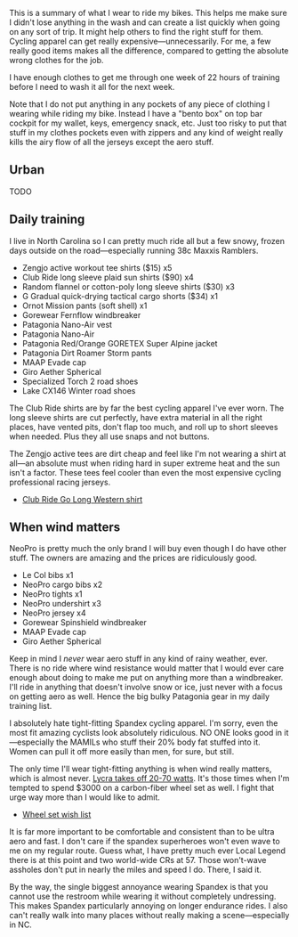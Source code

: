 This is a summary of what I wear to ride my bikes. This helps me make sure I didn't lose anything in the wash and can create a list quickly when going on any sort of trip. It might help others to find the right stuff for them. Cycling apparel can get really expensive—unnecessarily. For me, a few really good items makes all the difference, compared to getting the absolute wrong clothes for the job.

I have enough clothes to get me through one week of 22 hours of training before I need to wash it all for the next week.

Note that I do not put anything in any pockets of any piece of clothing I wearing while riding my bike. Instead I have a "bento box" on top bar cockpit for my wallet, keys, emergency snack, etc. Just too risky to put that stuff in my clothes pockets even with zippers and any kind of weight really kills the airy flow of all the jerseys except the aero stuff.

## Urban

TODO
## Daily training

I live in North Carolina so I can pretty much ride all but a few snowy, frozen days outside on the road—especially running 38c Maxxis Ramblers.

- Zengjo active workout tee shirts ($15) x5
- Club Ride long sleeve plaid sun shirts ($90) x4
- Random flannel or cotton-poly long sleeve shirts ($30) x3
- G Gradual quick-drying tactical cargo shorts ($34) x1
- Ornot Mission pants (soft shell) x1
- Gorewear Fernflow windbreaker
- Patagonia Nano-Air vest
- Patagonia Nano-Air
- Patagonia Red/Orange GORETEX Super Alpine jacket
- Patagonia Dirt Roamer Storm pants
- MAAP Evade cap
- Giro Aether Spherical
- Specialized Torch 2 road shoes
- Lake CX146 Winter road shoes

The Club Ride shirts are by far the best cycling apparel I've ever worn. The long sleeve shirts are cut perfectly, have extra material in all the right places, have vented pits, don't flap too much, and roll up to short sleeves when needed. Plus they all use snaps and not buttons.

The Zengjo active tees are dirt cheap and feel like I'm not wearing a shirt at all—an absolute must when riding hard in super extreme heat and the sun isn't a factor. These tees feel cooler than even the most expensive cycling professional racing jerseys.

- [Club Ride Go Long Western shirt](Club%20Ride%20Go%20Long%20Western%20shirt.md)
## When wind matters

NeoPro is pretty much the only brand I will buy even though I do have other stuff. The owners are amazing and the prices are ridiculously good.
 
- Le Col bibs x1
- NeoPro cargo bibs x2
- NeoPro tights x1
- NeoPro undershirt x3
- NeoPro jersey x4
- Gorewear Spinshield windbreaker
- MAAP Evade cap
- Giro Aether Spherical

Keep in mind I _never_ wear aero stuff in any kind of rainy weather, ever. There is no ride where wind resistance would matter that I would ever care enough about doing to make me put on anything more than a windbreaker. I'll ride in anything that doesn't involve snow or ice, just never with a focus on getting aero as well. Hence the big bulky Patagonia gear in my daily training list.

I absolutely hate tight-fitting Spandex cycling apparel. I'm sorry, even the most fit amazing cyclists look absolutely ridiculous. NO ONE looks good in it—especially the MAMILs who stuff their 20% body fat stuffed into it. Women can pull it off more easily than men, for sure, but still.

The only time I'll wear tight-fitting anything is when wind really matters, which is almost never. [Lycra takes off 20-70 watts](Lycra%20takes%20off%2020-70%20watts.md). It's those times when I'm tempted to spend $3000 on a carbon-fiber wheel set as well. I fight that urge way more than I would like to admit.

- [Wheel set wish list](Wheel%20set%20wish%20list.md)

It is far more important to be comfortable and consistent than to be ultra aero and fast. I don't care if the spandex superheroes won't even wave to me on my regular route. Guess what, I have pretty much ever Local Legend there is at this point and two world-wide CRs at 57. Those won't-wave assholes don't put in nearly the miles and speed I do. There, I said it.

By the way, the single biggest annoyance wearing Spandex is that you cannot use the restroom while wearing it without completely undressing. This makes Spandex particularly annoying on longer endurance rides. I also can't really walk into many places without really making a scene—especially in NC.